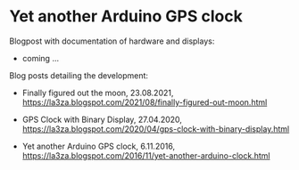 # Yet another Arduino GPS clock

Blogpost with documentation of hardware and displays:
  
  - coming ...

Blog posts detailing the development:

- Finally figured out the moon,  23.08.2021, https://la3za.blogspot.com/2021/08/finally-figured-out-moon.html
  
- GPS Clock with Binary Display, 27.04.2020, https://la3za.blogspot.com/2020/04/gps-clock-with-binary-display.html
  
- Yet another Arduino GPS clock,  6.11.2016, https://la3za.blogspot.com/2016/11/yet-another-arduino-clock.html
